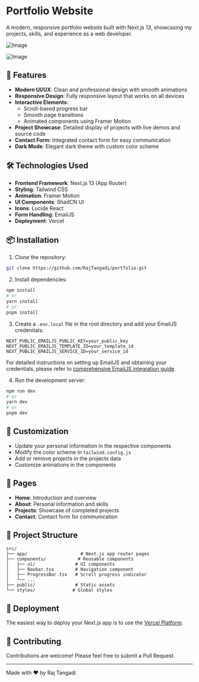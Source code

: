 # Portfolio Website

A modern, responsive portfolio website built with Next.js 13, showcasing my projects, skills, and experience as a web developer.

![Image](https://github.com/user-attachments/assets/dc9a447b-5a56-42f1-86f1-8d215a05abf5)

![Image](https://github.com/user-attachments/assets/d0bfafa2-d79e-4309-9e10-124c82518e42)

## 🚀 Features

- **Modern UI/UX**: Clean and professional design with smooth animations
- **Responsive Design**: Fully responsive layout that works on all devices
- **Interactive Elements**:
  - Scroll-based progress bar
  - Smooth page transitions
  - Animated components using Framer Motion
- **Project Showcase**: Detailed display of projects with live demos and source code
- **Contact Form**: Integrated contact form for easy communication
- **Dark Mode**: Elegant dark theme with custom color scheme

## 🛠️ Technologies Used

- **Frontend Framework**: Next.js 13 (App Router)
- **Styling**: Tailwind CSS
- **Animation**: Framer Motion
- **UI Components**: ShadCN UI
- **Icons**: Lucide React
- **Form Handling**: EmailJS
- **Deployment**: Vercel

## 📦 Installation

1. Clone the repository:

```bash
git clone https://github.com/RajTangadi/portfolio.git
```

2. Install dependencies:

```bash
npm install
# or
yarn install
# or
pnpm install
```

3. Create a `.env.local` file in the root directory and add your EmailJS credentials:

```env
NEXT_PUBLIC_EMAILJS_PUBLIC_KEY=your_public_key
NEXT_PUBLIC_EMAILJS_TEMPLATE_ID=your_template_id
NEXT_PUBLIC_EMAILJS_SERVICE_ID=your_service_id
```

For detailed instructions on setting up EmailJS and obtaining your credentials, please refer to [comprehensive EmailJS integration guide](https://medium.com/@alagappan.dev/using-emailjs-with-react-to-build-a-contact-form-for-your-website-5040966a814).

4. Run the development server:

```bash
npm run dev
# or
yarn dev
# or
pnpm dev
```

## 🎨 Customization

- Update your personal information in the respective components
- Modify the color scheme in `tailwind.config.js`
- Add or remove projects in the projects data
- Customize animations in the components

## 📱 Pages

- **Home**: Introduction and overview
- **About**: Personal information and skills
- **Projects**: Showcase of completed projects
- **Contact**: Contact form for communication

## 🔧 Project Structure

```
src/
├── app/                    # Next.js app router pages
├── components/            # Reusable components
│   ├── ui/               # UI components
│   ├── Navbar.tsx        # Navigation component
│   ├── ProgressBar.tsx   # Scroll progress indicator
│   └── ...
├── public/               # Static assets
└── styles/              # Global styles
```

## 🚀 Deployment

The easiest way to deploy your Next.js app is to use the [Vercel Platform](https://vercel.com/new?utm_medium=default-template&filter=next.js&utm_source=create-next-app&utm_campaign=create-next-app-readme).

## 🤝 Contributing

Contributions are welcome! Please feel free to submit a Pull Request.

---

Made with ❤️ by Raj Tangadi
